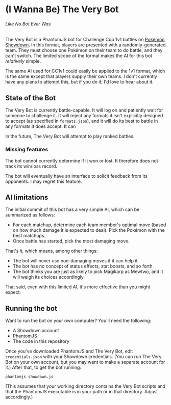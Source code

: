 # (I Wanna Be) The Very Bot

###### Like No Bot Ever Was

The Very Bot is a PhantomJS bot for Challenge Cup 1v1 battles on [Pokémon Showdown](http://www.pokemonshowdown.com). In this format, players are presented with a randomly-generated team. They must choose one Pokémon on their team to do battle, and they can't switch. The limited scope of the format makes the AI for this bot _relatively_ simple.

The same AI used for CC1v1 could easily be applied to the 1v1 format, which is the same except that players supply their own teams. I don't currently have any plans to attempt this, but if you do it, I'd love to hear about it.

## State of the Bot

The Very Bot is currently battle-capable. It will log on and patiently wait for someone to challenge it. It will reject any formats it isn't explicitly designed to accept (as specified in `formats.json`), and it will do its best to battle in any formats it does accept. It can 

In the future, The Very Bot will attempt to play ranked battles.

### Missing features

The bot cannot currently determine if it won or lost. It therefore does not track its win/loss record.

The bot will eventually have an interface to solicit feedback from its opponents. I may regret this feature.

## AI limitations

The initial commit of this bot has a very simple AI, which can be summarized as follows:
* For each matchup, determine each team member's optimal move (based on how much damage it is expected to deal). Pick the Pokémon with the best matchups.
* Once battle has started, pick the most damaging move.

That's _it,_ which means, among other things:
* The bot will never use non-damaging moves if it can help it.
* The bot has no concept of status effects, stat boosts, and so forth.
* The bot thinks you are just as likely to pick Magikarp as Mewtwo, and it will weigh its choices accordingly.

That said, even with this limited AI, it's more effective than you might expect.

## Running the bot

Want to run the bot on your own computer? You'll need the following:
* A Showdown account
* [PhantomJS](http://phantomjs.org)
* The code in this repository

Once you've downloaded PhantomJS and The Very Bot, edit `credentials.json` with your Showdown credentials. (You can run The Very Bot on your own account, but you may want to make a separate account for it.) After that, to get the bot running:
```
phantomjs showdown.js
```
(This assumes that your working directory contains the Very Bot scripts and that the PhantomJS executable is in your path or in that directory. Adjust accordingly.)